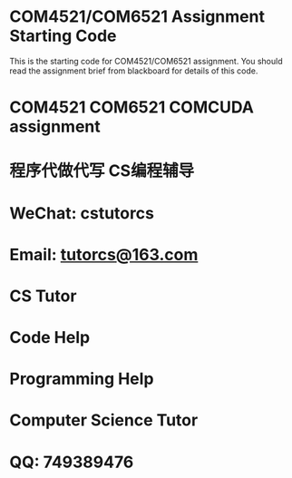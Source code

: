 # COM4521/COM6521 Assignment Starting Code

This is the starting code for COM4521/COM6521 assignment. You should read the assignment brief from blackboard for details of this code.
# COM4521 COM6521 COMCUDA assignment

# 程序代做代写 CS编程辅导

# WeChat: cstutorcs

# Email: tutorcs@163.com

# CS Tutor

# Code Help

# Programming Help

# Computer Science Tutor

# QQ: 749389476
